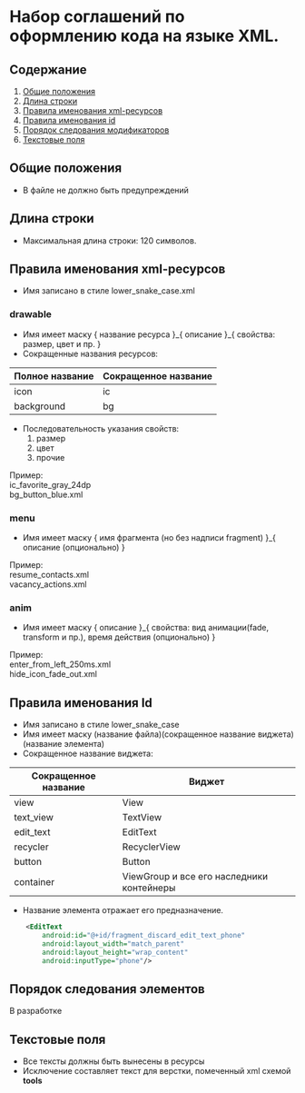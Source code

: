 # Набор соглашений по оформлению кода на языке XML. 

## Содержание
1. [Общие положения](#common_rules)
1. [Длина строки](#line_length)
1. [Правила именования xml-ресурсов](#resources_naming)
1. [Правила именования id](#id_naming)
1. [Порядок следования модификаторов](#modifier_order) 
1. [Текстовые поля](#text_fields)

## <a name='common_rules'>Общие положения</a>
- В файле не должно быть предупреждений

## <a name='line_length'>Длина строки</a>
- Максимальная длина строки: 120 символов.

## <a name='resources_naming'>Правила именования xml-ресурсов</a>
- Имя записано в стиле lower_snake_case.xml

### drawable
- Имя имеет маску { название ресурса }\_{ описание }\_{ свойства: размер, цвет и пр. }
- Сокращенные названия ресурсов:

| Полное название | Сокращенное название |
| --------------- | -------------------- |
| icon            | ic                   |
| background      | bg                   |

- Последовательность указания свойств:
  1. размер
  2. цвет
  3. прочие

Пример:\
ic_favorite_gray_24dp\
bg_button_blue.xml

### menu
- Имя имеет маску { имя фрагмента (но без надписи fragment) }_{ описание (опционально) }

Пример:\
resume_contacts.xml\
vacancy_actions.xml

### anim
- Имя имеет маску { описание }\_{ свойства: вид анимации(fade, transform и пр.), время действия (опционально) }

Пример:\
enter_from_left_250ms.xml\
hide_icon_fade_out.xml

## <a name='id_naming'>Правила именования Id</a>
- Имя записано в стиле lower_snake_case
- Имя имеет маску (название файла)(сокращенное название виджета)(название элемента) 
- Сокращенное название виджета:

| Сокращенное название | Виджет |
| ------ | ------ |
| view | View |
| text_view | TextView |
| edit_text | EditText |
| recycler | RecyclerView |
| button | Button |
| container | ViewGroup и все его наследники контейнеры |
- Название элемента отражает его предназначение. 


```xml
    <EditText
        android:id="@+id/fragment_discard_edit_text_phone"
        android:layout_width="match_parent"
        android:layout_height="wrap_content"
        android:inputType="phone"/>
```

## <a name='modifier_order'>Порядок следования элементов</a>
В разработке

## <a name='text_fields'>Текстовые поля</a>
- Все тексты должны быть вынесены в ресурсы
- Исключение составляет текст для верстки, помеченный xml схемой **tools**
